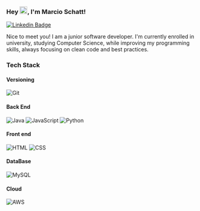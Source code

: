 ### Hey <img src="https://media.giphy.com/media/hvRJCLFzcasrR4ia7z/giphy.gif" height="20px">, I'm Marcio Schatt! 
[![Linkedin Badge](https://img.shields.io/badge/-LinkedIn-0e76a8?style=flat-square&logo=Linkedin&logoColor=white)](https://www.linkedin.com/in/marcioschatt/)

Nice to meet you! I am a junior software developer. I'm currently enrolled in university, studying Computer Science, while improving my programming skills, always focusing on clean code and best practices. 

### Tech Stack
#### Versioning
![Git](https://img.shields.io/badge/Git-dd7b1c?style=for-the-badge&logo=java&logoColor=white)

#### Back End
![Java](https://img.shields.io/badge/Java-2a6df1?style=for-the-badge&logo=java&logoColor=white)
![JavaScript](https://img.shields.io/badge/Javascript-2a6df1?style=for-the-badge&logo=java&logoColor=white)
![Python](https://img.shields.io/badge/Python-2a6df1?style=for-the-badge&logo=java&logoColor=white)

#### Front end
![HTML](https://img.shields.io/badge/HTML-2a6df1?style=for-the-badge&logo=java&logoColor=white)
![CSS](https://img.shields.io/badge/CSS-2a6df1?style=for-the-badge&logo=java&logoColor=white)

#### DataBase
![MySQL](https://img.shields.io/badge/MySQL-2a6df1?style=for-the-badge&logo=java&logoColor=white)

#### Cloud
![AWS](https://img.shields.io/badge/AWS-2a6df1?style=for-the-badge&logo=java&logoColor=white)
